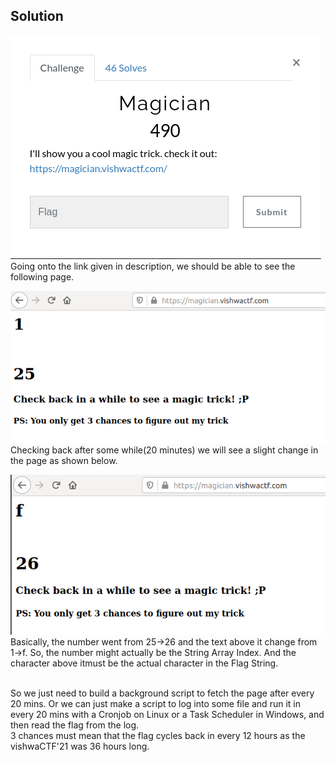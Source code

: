 ## Solution

![](images/Magician1.png)
<br>Going onto the link given in description, we should be able to see the following page.

![](images/Magician2.png)
<br>Checking back after some while(20 minutes) we will see a slight change in the page as shown below.

![](images/Magician3.png)
<br>Basically, the number went from 25->26 and the text above it change from 1->f. So, the number might actually be the String Array Index. And the character above itmust be the actual character in the Flag String.

<br>So we just need to build a background script to fetch the page after every 20 mins. Or we can just make a script to log into some file and run it in every 20 mins with a Cronjob on Linux or a Task Scheduler in Windows, and then read the flag from the log. 
<br>3 chances must mean that the flag cycles back in every 12 hours as the vishwaCTF'21 was 36 hours long.